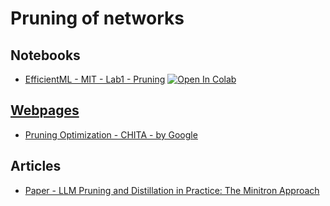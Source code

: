 # Pruning of networks

## Notebooks
* [EfficientML - MIT - Lab1 - Pruning](https://colab.research.google.com/github/yifanlu0227/MIT-6.5940/blob/main/Lab1.ipynb) <a target="_blank" href="https://colab.research.google.com/github/yifanlu0227/MIT-6.5940/blob/main/Lab1.ipynb"> <img src="https://colab.research.google.com/assets/colab-badge.svg" alt="Open In Colab"/>

## Webpages
* [Pruning Optimization - CHITA - by Google](https://ai.googleblog.com/2023/08/neural-network-pruning-with.html)

## Articles
* [Paper - LLM Pruning and Distillation in Practice: The Minitron Approach](https://arxiv.org/pdf/2408.11796)
